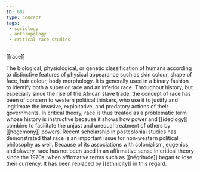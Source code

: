 ```yaml
---
ID: 602
type: concept
tags: 
 - sociology
 - anthropology
 - critical race studies
---
```


[[race]]

 The biological,
physiological, or genetic classification of humans according to
distinctive features of physical appearance such as skin colour, shape
of face, hair colour, body morphology. It is generally used in a binary
fashion to identify both a superior race and an inferior race.
Throughout history, but especially since the rise of the African slave
trade, the concept of race has been of concern to western political
thinkers, who use it to justify and legitimate the invasive,
exploitative, and predatory actions of their governments. In critical
theory, race is thus treated as a problematic term whose history is
instructive because it shows how power and
[[ideology]] combine to
facilitate the unjust and unequal treatment of others by
[[hegemony]] powers. Recent
scholarship in postcolonial studies has demonstrated that race is an
important issue for non-western political philosophy as well. Because of
its associations with colonialism, eugenics, and slavery, race has not
been used in an affirmative sense in critical theory since the 1970s,
when affirmative terms such as
[[négritude]] began to lose
their currency. It has been replaced by
[[ethnicity]] in this regard.
